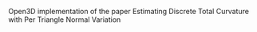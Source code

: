 Open3D implementation of the paper Estimating Discrete Total Curvature with Per Triangle Normal Variation
